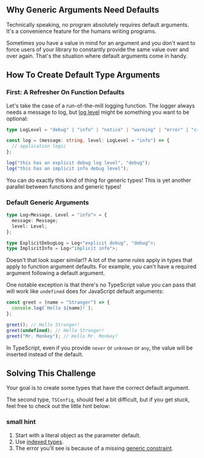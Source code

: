 ## Why Generic Arguments Need Defaults

Technically speaking, no program absolutely requires default arguments. It's a convenience feature for the humans writing programs.

Sometimes you have a value in mind for an argument and you don't want to force users of your library to constantly provide the same value over and over again. That's the situation where default arguments come in handy.

## How To Create Default Type Arguments

### First: A Refresher On Function Defaults

Let's take the case of a run-of-the-mill logging function. The logger always needs a message to log, but [log level](https://en.wikipedia.org/wiki/Syslog#Severity_level) might be something you want to be optional:

```ts
type LogLevel = "debug" | "info" | "notice" | "warning" | "error" | "critical";

const log = (message: string, level: LogLevel = "info") => {
  // application logic
};

log("this has an explicit debug log level", "debug");
log("this has an implicit info debug level");
```

You can do exactly this kind of thing for generic types! This is yet another parallel between functions and generic types!

### Default Generic Arguments

```ts
type Log<Message, Level = "info"> = {
  message: Message;
  level: Level;
};

type ExplicitDebugLog = Log<"explicit debug", "debug">;
type ImplicitInfo = Log<"implicit info">;
```

Doesn't that look super similar!? A lot of the same rules apply in types that apply to function argument defaults. For example, you can't have a required argument following a default argument.

One notable exception is that there's no TypeScript value you can pass that will work like `undefined` does for JavaScript default arguments:

```ts
const greet = (name = "Stranger") => {
  console.log(`Hello ${name}!`);
};

greet(); // Hello Stranger!
greet(undefined); // Hello Stranger!
greet("Mr. Monkey"); // Hello Mr. Monkey!
```

In TypeScript, even if you provide `never` or `unknown` or `any`, the value will be inserted instead of the default.

## Solving This Challenge

Your goal is to create some types that have the correct default argument.

The second type, `TSConfig`, should feel a bit difficult, but if you get stuck, feel free to check out the little hint below:

### small hint

1. Start with a literal object as the parameter default.
1. Use [indexed types](https://typehero.dev/challenge/indexed-types).
1. The error you'll see is because of a missing [generic constraint](https://typehero.dev/challenge/generic-type-constraints).
